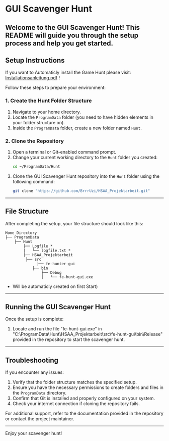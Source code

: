 # GUI Scavenger Hunt

Welcome to the **GUI Scavenger Hunt**! This README will guide you through the setup process and help you get started.
---

## Setup Instructions

If you want to Automaticly install the Game Hunt please visit: [Installationsanleitung.pdf](demos/Installationsanleitung.pdf) !

Follow these steps to prepare your environment:

### 1. Create the Hunt Folder Structure
1. Navigate to your home directory.
2. Locate the `ProgramData` folder (you need to have hidden elements in your folder structure on).
3. Inside the `ProgramData` folder, create a new folder named `Hunt`.

### 2. Clone the Repository
1. Open a terminal or Git-enabled command prompt.
2. Change your current working directory to the `Hunt` folder you created:
   ```bash
   cd ~/ProgramData/Hunt
   ```
3. Clone the GUI Scavenger Hunt repository into the `Hunt` folder using the following command:
   ```bash
   git clone "https://github.com/BrrrUzi/HSAA_Projektarbeit.git"
   ```
---

## File Structure
After completing the setup, your file structure should look like this:

```
Home Directory
├── ProgramData
    ├── Hunt
        ├── Logfile *
        |   └── logfile.txt *
        ├── HSAA_Projektarbeit
	     ├── src
	          ├── fe-hunter-gui
			├── bin
				├── Debug
				|   └── fe-hunt-gui.exe
```
* Will be automaticly created on first Start)

---

## Running the GUI Scavenger Hunt
Once the setup is complete:
1. Locate and run the file "fe-hunt-gui.exe" in "C:\ProgramData\Hunt\HSAA_Projektarbeit\src\fe-hunt-gui\bin\Release" provided in the repository to start the scavenger hunt.

---

## Troubleshooting
If you encounter any issues:
1. Verify that the folder structure matches the specified setup.
2. Ensure you have the necessary permissions to create folders and files in the `ProgramData` directory.
3. Confirm that Git is installed and properly configured on your system.
4. Check your internet connection if cloning the repository fails.

For additional support, refer to the documentation provided in the repository or contact the project maintainer.

---

Enjoy your scavenger hunt!

